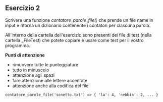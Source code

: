 ## Esercizio 2

Scrivere una funzione *contatore_parole_file()* che prende un file name in input e ritorna un dizionario contenente i contatori per ciascuna parola. 

All'interno della cartella dell'esercizio sono presenti dei file di test (nella cartella _FileTest) che potete copiare e usare come test per il vostro programma.

**Punti di attenzione**

- rimuovere tutte le punteggiature
- tutto in minuscolo
- attenzione agli spazi
- fare attenzione alle lettere accentate
- attenzione anche alla codifica del file

`contatore_parole_file('sonetto.txt') => { 'la': 4, 'nebbia': 2, ... }`
